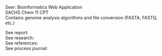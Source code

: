 Seer: Bioinformatics Web Application  
SACHS Chem 11 CPT  
Contains genome analysis algorithms and file conversion (FASTA, FASTQ, etc.)  

See report:  
See research:  
See references:  
See process journal:  

